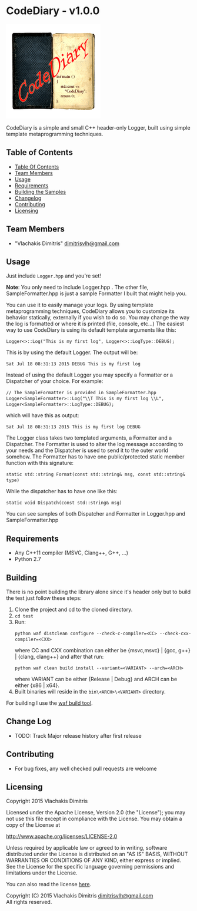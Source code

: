 # CodeDiary - v1.0.0

![Logo](doc/assets/logo.png)

CodeDiary is a simple and small C++ header-only Logger, built using simple template metaprogramming techniques.

## <a name="toc"/> Table of Contents
 * [Table Of Contents](#toc)
 * [Team Members](#team)
 * [Usage](#usage)
 * [Requirements](#requirements)
 * [Building the Samples](#building)
 * [Changelog](#changelog)
 * [Contributing](#contributing)
 * [Licensing](#licensing)

## <a name="team"/> Team Members
 * "Vlachakis Dimitris" <dimitrisvlh@gmail.com>

## <a name="usage"/> Usage

Just include `Logger.hpp` and you're set!

**Note**: You only need to include Logger.hpp . The other file, SampleFormatter.hpp is just a sample Formatter I built that might help you.

You can use it to easily manage your logs. By using template metaprogramming techniques, CodeDiary allows you to customize its behavior statically, externally if you wish to do so. You may change the way the log is formatted or where it is printed (file, console, etc...)
The easiest way to use CodeDiary is using its default template arguments like this:

    Logger<>::Log("This is my first log", Logger<>::LogType::DEBUG);

This is by using the default Logger. The output will be:

    Sat Jul 18 08:31:13 2015 DEBUG This is my first log

Instead of using the default Logger you may specify a Formatter or a Dispatcher of your choice. For example:

    // The SampleFormatter is provided in SampleFormatter.hpp
    Logger<SampleFormatter>::Log("\\T This is my first log \\L", Logger<SampleFormatter>::LogType::DEBUG);

which will have this as output:

    Sat Jul 18 08:31:13 2015 This is my first log DEBUG

The Logger class takes two templated arguments, a Formatter and a Dispatcher. The Formatter is used to alter the log message accoarding to your needs and the Dispatcher is used to send it to the outer world somehow.
The Formatter has to have one public/protected static member function with this signature:

    static std::string Format(const std::string& msg, const std::string& type)

While the dispatcher has to have one like this:

    static void Dispatch(const std::string& msg)

You can see samples of both Dispatcher and Formatter in Logger.hpp and SampleFormatter.hpp

## <a name="requirements"/> Requirements
 * Any C++11 compiler (MSVC, Clang++, G++, ...)
 * Python 2.7

## Building <a name="building"/>
There is no point building the library alone since it's header only but to build the test just follow these steps:

 1. Clone the project and cd to the cloned directory.
 2. `cd test`
 3. Run:  
    ```
    python waf distclean configure --check-c-compiler=<CC> --check-cxx-compiler=<CXX>
    ```  
    where CC and CXX combination can either be {msvc,msvc} | {gcc, g++} | {clang, clang++} and after that run:  
    ```
    python waf clean build install --variant=<VARIANT> --arch=<ARCH>
    ```  
    where VARIANT can be either {Release | Debug} and ARCH can be either {x86 | x64}.
 4. Built binaries will reside in the `bin\<ARCH>\<VARIANT>` directory.

For building I use the [waf build tool](https://github.com/waf-project/waf).

## <a name="changelog"/> Change Log
 * TODO: Track Major release history after first release

## <a name="contributing"/> Contributing
 * For bug fixes, any well checked pull requests are welcome

## <a name="licensing"/> Licensing

Copyright 2015 Vlachakis Dimitris

Licensed under the Apache License, Version 2.0 (the "License");
you may not use this file except in compliance with the License.
You may obtain a copy of the License at

http://www.apache.org/licenses/LICENSE-2.0

Unless required by applicable law or agreed to in writing, software
distributed under the License is distributed on an "AS IS" BASIS,
WITHOUT WARRANTIES OR CONDITIONS OF ANY KIND, either express or implied.
See the License for the specific language governing permissions and
limitations under the License.

You can also read the license [here](LICENSE).

Copyright (C) 2015 Vlachakis Dimitris <dimitrisvlh@gmail.com>  
All rights reserved.
